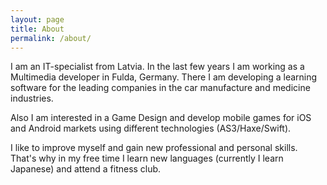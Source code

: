 ```yaml
---
layout: page
title: About
permalink: /about/
---
```

I am an IT-specialist from Latvia. In the last few years I am working as a Multimedia developer in Fulda, Germany. There I am developing a learning software for the leading companies in the car manufacture and medicine industries.

Also I am interested in a Game Design and develop mobile games for iOS and Android markets using different technologies (AS3/Haxe/Swift).

I like to improve myself and gain new professional and personal skills. That's why in my free time I learn new languages (currently I learn Japanese) and attend a fitness club.
